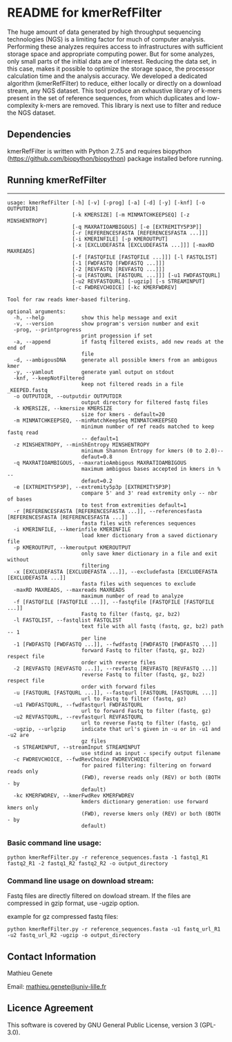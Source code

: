 # README for kmerRefFilter
The huge amount of data generated by high throughput sequencing technologies (NGS) is a limiting factor for much of computer analysis. Performing these analyzes requires access to infrastructures with sufficient storage space and appropriate computing power. But for some analyzes, only small parts of the initial data are of interest. Reducing the data set, in this case, makes it possible to optimize the storage space, the processor calculation time and the analysis accuracy.
We developed a dedicated algorithm (kmerRefFilter) to reduce, either locally or directly on a download stream, any NGS dataset. This tool produce an exhaustive library of k-mers present in the set of reference sequences, from which duplicates and low-complexity k-mers are removed. This library is next use to filter and reduce the NGS dataset. 

## Dependencies
kmerRefFilter is written with Python 2.7.5 and requires biopython (https://github.com/biopython/biopython) package installed before running.

## Running kmerRefFilter
----------------------------
```
usage: kmerRefFilter [-h] [-v] [-prog] [-a] [-d] [-y] [-knf] [-o OUTPUTDIR]
                     [-k KMERSIZE] [-m MINMATCHKEEPSEQ] [-z MINSHENTROPY]
                     [-q MAXRATIOAMBIGOUS] [-e [EXTREMITY5P3P]]
                     [-r [REFERENCESFASTA [REFERENCESFASTA ...]]]
                     [-i KMERINFILE] [-p KMEROUTPUT]
                     [-x [EXCLUDEFASTA [EXCLUDEFASTA ...]]] [-maxRD MAXREADS]
                     [-f [FASTQFILE [FASTQFILE ...]]] [-l FASTQLIST]
                     [-1 [FWDFASTQ [FWDFASTQ ...]]]
                     [-2 [REVFASTQ [REVFASTQ ...]]]
                     [-u [FASTQURL [FASTQURL ...]]] [-u1 FWDFASTQURL]
                     [-u2 REVFASTQURL] [-ugzip] [-s STREAMINPUT]
                     [-c FWDREVCHOICE] [-kc KMERFWDREV]

Tool for raw reads kmer-based filtering.

optional arguments:
  -h, --help            show this help message and exit
  -v, --version         show program's version number and exit
  -prog, --printprogress
                        print progession if set
  -a, --append          if fastq filtered exists, add new reads at the end of
                        file
  -d, --ambigousDNA     generate all possible kmers from an ambigous kmer
  -y, --yamlout         generate yaml output on stdout
  -knf, --keepNotFiltered
                        keep not filtered reads in a file _KEEPED.fastq
  -o OUTPUTDIR, --outputdir OUTPUTDIR
                        output directory for filtered fastq files
  -k KMERSIZE, --kmersize KMERSIZE
                        size for kmers - default=20
  -m MINMATCHKEEPSEQ, --minMatchKeepSeq MINMATCHKEEPSEQ
                        minimum number of ref reads matched to keep fastq read
                        -- default=1
  -z MINSHENTROPY, --minShEntropy MINSHENTROPY
                        minimum Shannon Entropy for kmers (0 to 2.0)--
                        defaut=0.8
  -q MAXRATIOAMBIGOUS, --maxratioAmbigous MAXRATIOAMBIGOUS
                        maximum ambigous bases accepted in kmers in % --
                        defaut=0.2
  -e [EXTREMITY5P3P], --extremity5p3p [EXTREMITY5P3P]
                        compare 5' and 3' read extremity only -- nbr of bases
                        to test from extremities default=1
  -r [REFERENCESFASTA [REFERENCESFASTA ...]], --referencesfasta [REFERENCESFASTA [REFERENCESFASTA ...]]
                        fasta files with references sequences
  -i KMERINFILE, --kmerinfile KMERINFILE
                        load kmer dictionary from a saved dictionary file
  -p KMEROUTPUT, --kmeroutput KMEROUTPUT
                        only save kmer dictionary in a file and exit without
                        filtering
  -x [EXCLUDEFASTA [EXCLUDEFASTA ...]], --excludefasta [EXCLUDEFASTA [EXCLUDEFASTA ...]]
                        fasta files with sequences to exclude
  -maxRD MAXREADS, --maxreads MAXREADS
                        maximum number of read to analyze
  -f [FASTQFILE [FASTQFILE ...]], --fastqfile [FASTQFILE [FASTQFILE ...]]
                        Fastq to filter (fastq, gz, bz2)
  -l FASTQLIST, --fastqlist FASTQLIST
                        text file with all fastq (fastq, gz, bz2) path -- 1
                        per line
  -1 [FWDFASTQ [FWDFASTQ ...]], --fwdfastq [FWDFASTQ [FWDFASTQ ...]]
                        forward Fastq to filter (fastq, gz, bz2) respect file
                        order with reverse files
  -2 [REVFASTQ [REVFASTQ ...]], --revfastq [REVFASTQ [REVFASTQ ...]]
                        reverse Fastq to filter (fastq, gz, bz2) respect file
                        order with forward files
  -u [FASTQURL [FASTQURL ...]], --fastqurl [FASTQURL [FASTQURL ...]]
                        url to Fastq to filter (fastq, gz)
  -u1 FWDFASTQURL, --fwdfastqurl FWDFASTQURL
                        url to forward Fastq to filter (fastq, gz)
  -u2 REVFASTQURL, --revfastqurl REVFASTQURL
                        url to reverse Fastq to filter (fastq, gz)
  -ugzip, --urlgzip     indicate that url's given in -u or in -u1 and -u2 are
                        gz files
  -s STREAMINPUT, --streamInput STREAMINPUT
                        use stdind as input - specify output filename
  -c FWDREVCHOICE, --fwdRevChoice FWDREVCHOICE
                        for paired filtering: filtering on forward reads only
                        (FWD), reverse reads only (REV) or both (BOTH - by
                        default)
  -kc KMERFWDREV, --kmerFwdRev KMERFWDREV
                        kmders dictionary generation: use forward kmers only
                        (FWD), reverse kmers only (REV) or both (BOTH - by
                        default)
```

### Basic command line usage:

`python kmerRefFilter.py -r reference_sequences.fasta -1 fastq1_R1 fastq2_R1 -2 fastq1_R2 fastq2_R2 -o output_directory`

### Command line usage on download stream:

Fastq files are directly filtered on dowload stream. If the files are compressed in gzip format, use -ugzip option.
      
example for gz compressed fastq files:

`python kmerRefFilter.py -r reference_sequences.fasta -u1 fastq_url_R1 -u2 fastq_url_R2 -ugzip -o output_directory`

## Contact Information
Mathieu Genete

Email: mathieu.genete@univ-lille.fr

## Licence Agreement
This software is covered by GNU General Public License, version 3 (GPL-3.0).
